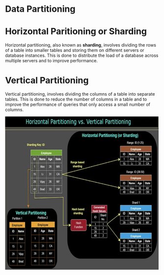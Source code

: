 # Data Partitioning

# Horizontal Paritioning or Sharding
Horizontal partitioning, also known as **sharding**, involves dividing the rows of a table into smaller tables and storing them on different servers or database instances. This is done to distribute the load of a database across multiple servers and to improve performance.

# Vertical Partitioning

Vertical partitioning, involves dividing the columns of a table into separate tables. This is done to reduce the number of columns in a table and to improve the performance of queries that only access a small number of columns.

<img src="assets/horizontal_vs_vertical_partitioning.png" width=500 height=500>

